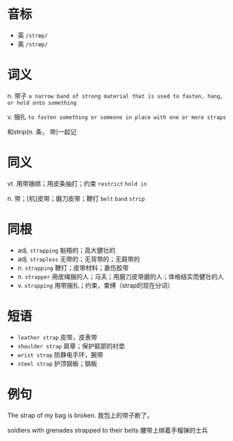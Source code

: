 # 音标

- 英 `/stræp/`
- 美 `/stræp/`

# 词义

n. 带子
`a narrow band of strong material that is used to fasten, hang, or hold onto something`

v. 捆扎
`to fasten something or someone in place with one or more straps`



和strip(n. 条， 带)一起记

# 同义

vt. 用带捆绑；用皮条抽打；约束
`restrict` `hold in`

n. 带；[机]皮带；磨刀皮带；鞭打
`belt` `band` `strip`

# 同根

- adj. `strapping` 魁梧的；高大健壮的
- adj. `strapless` 无带的；无背带的；无肩带的
- n. `strapping` 鞭打；皮带材料；裹伤胶带
- n. `strapper` 用皮绳捆的人；马夫；用磨刀皮带磨的人；体格结实而健壮的人
- v. `strapping` 用带捆扎；约束，束缚（strap的现在分词）

# 短语

- `leather strap` 皮带，皮表带
- `shoulder strap` 肩章；保护肩部的衬垫
- `wrist strap` 防静电手环，腕带
- `steel strap` 护顶钢板；钢板

# 例句

The strap of my bag is broken.
我包上的带子断了。

soldiers with grenades strapped to their belts
腰带上绑着手榴弹的士兵


